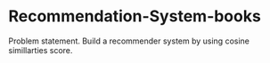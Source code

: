 # Recommendation-System-books
Problem statement.
Build a recommender system by using cosine simillarties score.
